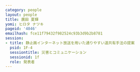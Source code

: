 ```yaml
---
category: people
layout: people
title: 廣田 夏輝
yomi: ヒロタ ナツキ
pageid: '4046'
emailhash: fce11f79432f982524c93b3d9b2b8781
session:
- title: 静止画インターネット放送を用いた通りやすい道共有手法の提案
  psid: 1F-4
  sessiontitle: 災害とコミュニケーション
  sessionid: 1f
  role: 発表者
---
```

